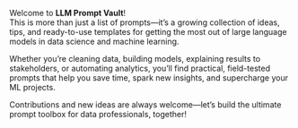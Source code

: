 Welcome to **LLM Prompt Vault**!  
This is more than just a list of prompts—it’s a growing collection of ideas, tips, and ready-to-use templates for getting the most out of large language models in data science and machine learning.

Whether you’re cleaning data, building models, explaining results to stakeholders, or automating analytics, you’ll find practical, field-tested prompts that help you save time, spark new insights, and supercharge your ML projects.

Contributions and new ideas are always welcome—let’s build the ultimate prompt toolbox for data professionals, together!
